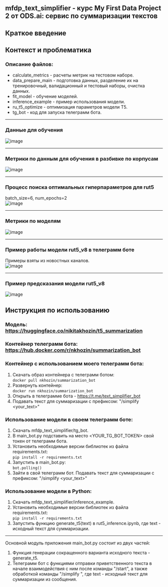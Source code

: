 ## mfdp_text_simplifier - курс My First Data Project 2 от ODS.ai: сервис по суммаризации текстов
## Краткое введение
## Контекст и проблематика
### Описание файлов:
- calculate_metrics	- расчеты метрик на тестовом наборе.
- data_prepare_main - подготовка данных, разделение их на тренировочный, валидационный и тестовый наборы, очистка данных.
- fit_model - обучение моделей.
- inference_example - пример использования модели.
- ru_t5_optimize - оптимизация параметров модели T5.
- tg_bot - код для запуска телеграмм бота.
***
### Данные для обучения
![image](https://github.com/NKhozin/mfdp_text_simplifier/assets/92330362/39c02ca4-ca5b-4c18-baa0-7189e4d00810)
***
### Метрики по данным для обучения в разбивке по корпусам
![image](https://github.com/NKhozin/mfdp_text_simplifier/assets/92330362/60b1c333-1f5a-4ebf-9825-7010a587673b)
***
### Процесс поиска оптимальных гиперпараметров для rut5
batch_size=6, num_epochs=2    
![image](https://github.com/NKhozin/mfdp_text_simplifier/assets/92330362/1b18b6a0-cd19-4d26-8d96-585ce2dff5c9)
***
### Метрики по моделям
![image](https://github.com/NKhozin/mfdp_text_simplifier/assets/92330362/ffec12d2-a7f3-4792-a502-740c80a3a47d)
***
### Пример работы модели rut5_v8 в телеграмм боте
Примеры взяты из новостных каналов.    
![image](https://github.com/NKhozin/mfdp_text_simplifier/assets/92330362/9f6d55b5-16a3-488f-addd-f305e84f20e3)
***
### Пример предсказания модели rut5_v8
![image](https://github.com/NKhozin/mfdp_text_simplifier/assets/92330362/e0bf407d-9f27-457a-9e04-acfb7dc49b7f)

## Инструкция по использованию
### Модель: https://huggingface.co/nikitakhozin/t5_summarization
### Контейнер телеграмм бота: https://hub.docker.com/r/nkhozin/summarization_bot
### Контейнер с использованием моего телеграмм бота:
1) Скачать образ контейнера с телеграмм ботом: <br />
```docker pull nkhozin/summarization_bot```
2) Развернуть контейнер: <br />
```docker run nkhozin/summarization_bot```
3) Открыть в телеграмме бота - https://t.me/text_simplifier_bot
4) Подавать текст для суммаризации с префиксом:
"/simplify <your_text>"

### Использование модели в своем телеграмм боте:
1) Скачать mfdp_text_simplifier/tg_bot.
2) В main_bot.py подставить на место <YOUR_TG_BOT_TOKEN> свой токен от телеграмм бота.
3) Установить необходимые версии библиотек из файла requirements.txt: <br />
```pip install -r requirements.txt```
5) Запустить в main_bot.py: <br />
```bot.polling()```
5) Зайти в свой телеграмм бот. Подавать текст для суммаризации с префиксом:
"/simplify <your_text>"

### Использование модели в Python:
1) Скачать mfdp_text_simplifier/inference_example.
2) Установить необходимые версии библиотек из файла requirements.txt: <br />
```pip install -r requirements.txt```
4) Запустить функцию generate_t5(text) в rut5_inference.ipynb, где text - исходный текст для суммаризации.
***
Основной модуль приложения main_bot.py состоит из двух частей:
1) Функция генерации сокращенного варианта исходного текста - generate_t5.
2) Телеграмм бот с функциями отправки приветственного текста в начале взаимодействия с ним после команды "/start", а также обработкой команды "/simplify <text>", где text - исходный текст для суммаризации из сообщения.
